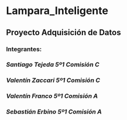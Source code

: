# Lampara_Inteligente
## Proyecto Adquisición de Datos
### Integrantes:
### *Santiago Tejeda 5º1 Comisión C*
### *Valentín Zaccari 5º1 Comisión C*
### *Valentín Franco 5º1 Comisión A*
### *Sebastián Erbino 5º1 Comisión A*
